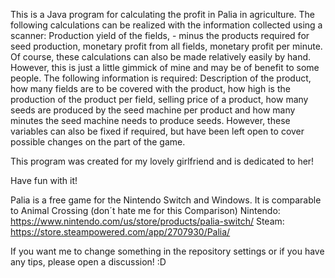 This is a Java program for calculating the profit in Palia in agriculture. The following calculations can be realized with the information collected using a scanner: Production yield of the fields, - minus the products required for seed production, monetary profit from all fields, monetary profit per minute. Of course, these calculations can also be made relatively easily by hand. However, this is just a little gimmick of mine and may be of benefit to some people.
The following information is required: Description of the product, how many fields are to be covered with the product, how high is the production of the product per field, selling price of a product, how many seeds are produced by the seed machine per product and how many minutes the seed machine needs to produce seeds. However, these variables can also be fixed if required, but have been left open to cover possible changes on the part of the game.

This program was created for my lovely girlfriend and is dedicated to her!

Have fun with it!

Palia is a free game for the Nintendo Switch and Windows. It is comparable to Animal Crossing (don´t hate me for this Comparison)
Nintendo: https://www.nintendo.com/us/store/products/palia-switch/
Steam: https://store.steampowered.com/app/2707930/Palia/

If you want me to change something in the repository settings or if you have any tips, please open a discussion! :D
